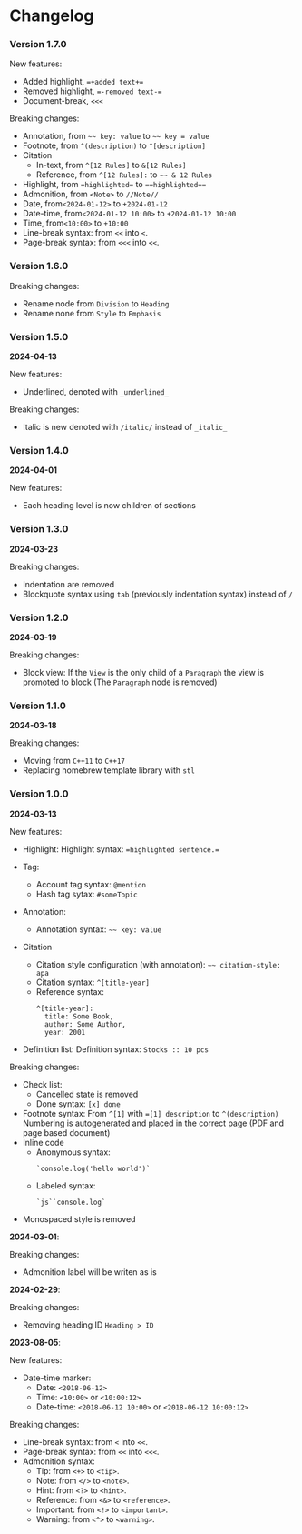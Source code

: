 # Changelog

### Version 1.7.0
New features:
- Added highlight, `=+added text+=`
- Removed highlight, `=-removed text-=`
- Document-break, `<<<`

Breaking changes:
- Annotation, from `~~ key: value` to `~~ key = value`
- Footnote, from `^(description)` to `^[description]`
- Citation
  - In-text, from `^[12 Rules]` to `&[12 Rules]`
  - Reference, from `^[12 Rules]:` to `~~ & 12 Rules`
- Highlight, from `=highlighted=` to `==highlighted==`
- Admonition, from `<Note>` to `//Note//`
- Date, from`<2024-01-12>` to `+2024-01-12`
- Date-time, from`<2024-01-12 10:00>` to `+2024-01-12 10:00`
- Time, from`<10:00>` to `+10:00`
- Line-break syntax: from `<<` into `<`.
- Page-break syntax: from `<<<` into `<<`.

### Version 1.6.0
Breaking changes:
- Rename node from `Division` to `Heading`
- Rename none from `Style` to `Emphasis`

### Version 1.5.0
**2024-04-13**

New features:
- Underlined, denoted with `_underlined_`

Breaking changes:
- Italic is new denoted with `/italic/` instead of `_italic_`

### Version 1.4.0
**2024-04-01**

New features:
- Each heading level is now children of sections

### Version 1.3.0
**2024-03-23**

Breaking changes:
- Indentation are removed
- Blockquote syntax using `tab` (previously indentation syntax) instead of `/ `

### Version 1.2.0
**2024-03-19**

Breaking changes:
- Block view:
  If the `View` is the only child of a `Paragraph` the view is promoted to block (The `Paragraph` node is removed)

### Version 1.1.0
**2024-03-18**

Breaking changes:
- Moving from `C++11` to `C++17`
- Replacing homebrew template library with `stl`

### Version 1.0.0
**2024-03-13**

New features:
- Highlight:
  Highlight syntax: `=highlighted sentence.=`

- Tag:
  - Account tag syntax: `@mention`
  - Hash tag sytax: `#someTopic`

- Annotation:
  - Annotation syntax: `~~ key: value`

- Citation
  - Citation style configuration (with annotation): `~~ citation-style: apa`
  - Citation syntax: `^[title-year]`
  - Reference syntax: 
    ```
    ^[title-year]:
      title: Some Book,
      author: Some Author,
      year: 2001
    ```
- Definition list:
  Definition syntax: `Stocks :: 10 pcs`

Breaking changes:
- Check list:
  - Cancelled state is removed
  - Done syntax: `[x] done`
- Footnote syntax:
  From `^[1]` with `=[1] description` to `^(description)`
  Numbering is autogenerated and placed in the correct page (PDF and page based document)
- Inline code
  - Anonymous syntax: 
    ```
    `console.log('hello world')`
    ```
  - Labeled syntax:
    ```
    `js``console.log`
    ```
- Monospaced style is removed

**2024-03-01**:

Breaking changes:
- Admonition label will be writen as is

**2024-02-29**:

Breaking changes:
- Removing heading ID `Heading > ID`

**2023-08-05**:

New features:
- Date-time marker:
    - Date: `<2018-06-12>`
    - Time: `<10:00>` or `<10:00:12>`
    - Date-time: `<2018-06-12 10:00>` or `<2018-06-12 10:00:12>`

Breaking changes:
- Line-break syntax: from `<` into `<<`.
- Page-break syntax: from `<<` into `<<<`.
- Admonition syntax:
    - Tip: from `<+>` to `<tip>`.
    - Note: from `</>` to `<note>`.
    - Hint: from `<?>` to `<hint>`.
    - Reference: from `<&>` to `<reference>`.
    - Important: from `<!>` to `<important>`.
    - Warning: from `<^>` to `<warning>`.

